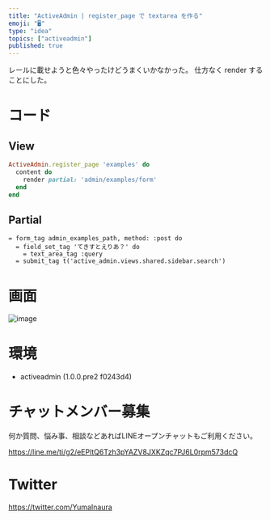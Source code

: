 ```yaml
---
title: "ActiveAdmin | register_page で textarea を作る"
emoji: "🖥"
type: "idea"
topics: ["activeadmin"]
published: true
---
```


レールに載せようと色々やったけどうまくいかなかった。
仕方なく render することにした。

# コード

## View

```rb:app/admin/example.rb
ActiveAdmin.register_page 'examples' do
  content do
    render partial: 'admin/examples/form'
  end
end
```

## Partial

```rb:app/vies/examples/_form.html.slim
= form_tag admin_examples_path, method: :post do
  = field_set_tag 'てきすとえりあ？' do
    = text_area_tag :query
  = submit_tag t('active_admin.views.shared.sidebar.search')
```

# 画面

![image](https://qiita-image-store.s3.amazonaws.com/0/89618/155a7e0f-1295-7440-2080-3d3b345ef6e9.png)



# 環境

- activeadmin (1.0.0.pre2 f0243d4)








<!-- Update From Qiita API -->

# チャットメンバー募集


何か質問、悩み事、相談などあればLINEオープンチャットもご利用ください。

https://line.me/ti/g2/eEPltQ6Tzh3pYAZV8JXKZqc7PJ6L0rpm573dcQ





# Twitter


https://twitter.com/YumaInaura


<!-- Update From Qiita API -->


